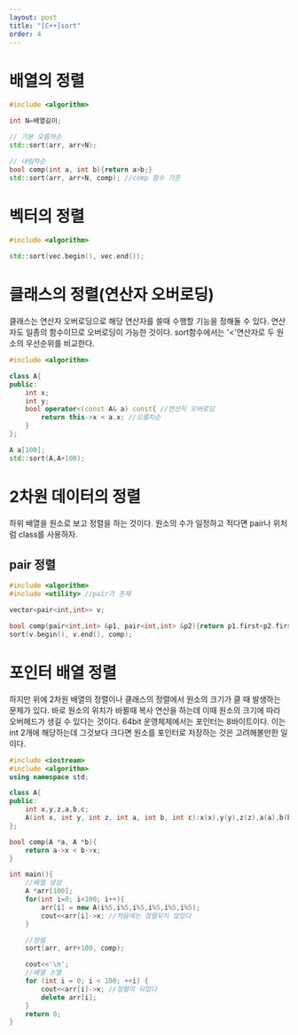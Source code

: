 ```yaml
---
layout: post
title: "[C++]sort"
order: 4
---
```


# 배열의 정렬

```cpp
#include <algorithm>

int N=배열길이;

// 기본 오름차순
std::sort(arr, arr+N); 

// 내림차순
bool comp(int a, int b){return a>b;}
std::sort(arr, arr+N, comp); //comp 함수 기준
```

# 벡터의 정렬

```cpp
#include <algorithm>

std::sort(vec.begin(), vec.end());
```

# 클래스의 정렬(연산자 오버로딩)

클래스는 연산자 오버로딩으로 해당 연산자를 쓸때 수행할 기능을 정해둘 수 있다. 연산자도 일종의 함수이므로 오버로딩이 가능한 것이다. sort함수에서는 '<'연산자로 두 원소의 우선순위를 비교한다.

```cpp
#include <algorithm>

class A{
public:
    int x;
    int y;
    bool operator<(const A& a) const{ //연산자 오버로딩
        return this->x < a.x; //오름차순
    }
};

A a[100];
std::sort(A,A+100);
```

# 2차원 데이터의 정렬

하위 배열을 원소로 보고 정렬을 하는 것이다. 원소의 수가 일정하고 적다면 pair나 위처럼 class를 사용하자. 

## pair 정렬

```cpp
#include <algorithm>
#include <utility> //pair가 존재

vector<pair<int,int>> v;

bool comp(pair<int,int> &p1, pair<int,int> &p2){return p1.first<p2.first;}
sort(v.begin(), v.end(), comp);
```

# 포인터 배열 정렬

하지만 위에 2차원 배열의 정렬이나 클래스의 정렬에서 원소의 크기가 클 때 발생하는 문제가 있다. 바로 원소의 위치가 바뀔때 복사 연산을 하는데 이때 원소의 크기에 따라 오버헤드가 생길 수 있다는 것이다. 64bit 운영체제에서는 포인터는 8바이트이다. 이는 int 2개에 해당하는데 그것보다 크다면 원소를 포인터로 저장하는 것은 고려해볼만한 일이다.

```cpp
#include <iostream>
#include <algorithm>
using namespace std;

class A{
public:
    int x,y,z,a,b,c;
	A(int x, int y, int z, int a, int b, int c):x(x),y(y),z(z),a(a),b(b),c(c){}
};

bool comp(A *a, A *b){
    return a->x < b->x;
}

int main(){
	//배열 생성
	A *arr[100];
	for(int i=0; i<100; i++){
		arr[i] = new A(i%5,i%5,i%5,i%5,i%5,i%5);
		cout<<arr[i]->x; //처음에는 정렬되지 않았다
	}

    //정렬
	sort(arr, arr+100, comp);

	cout<<'\n';
	//배열 소멸
	for (int i = 0; i < 100; ++i) {
		cout<<arr[i]->x; //정렬이 되었다
		delete arr[i]; 
	}
	return 0;
}
```
